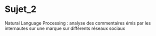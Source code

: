 # Sujet_2
Natural Language Processing  : analyse des commentaires émis par les internautes sur une marque sur différents réseaux sociaux
